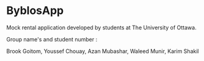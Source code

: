 # ByblosApp
Mock rental application developed by students at The University of Ottawa.

Group name's and student number :

Brook Goitom,
Youssef Chouay, 
Azan Mubashar, 
Waleed Munir, 
Karim Shakil
	  
 
	  

